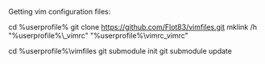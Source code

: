  Getting vim configuration files:

cd %userprofile%
git clone https://github.com/Flot83/vimfiles.git
mklink /h "%userprofile%\\_vimrc" "%userprofile%\vimrc\_vimrc" 

cd %userprofile%\vimfiles
git submodule init
git submodule update

